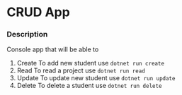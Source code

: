 # CRUD App
### Description

Console app that will be able to

1. Create
    To add new student use `dotnet run create`
2. Read
    To read a project use `dotnet run read`
3. Update
    To update new student use `dotnet run update`
4. Delete
    To delete a student use `dotnet run delete`

